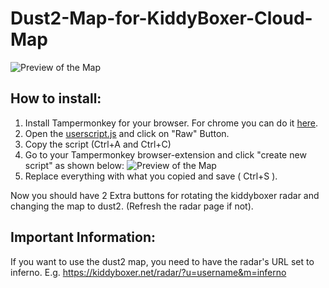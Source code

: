 # Dust2-Map-for-KiddyBoxer-Cloud-Map

![Preview of the Map](https://github.com/t0gepi/Dust2-Map-for-KiddyBoxer-Cloud-Map/blob/main/preview.png)

## How to install:

1. Install Tampermonkey for your browser. For chrome you can do it [here](https://chrome.google.com/webstore/detail/tampermonkey/dhdgffkkebhmkfjojejmpbldmpobfkfo).
2. Open the [userscript.js](https://github.com/t0gepi/Dust2-Map-for-KiddyBoxer-Cloud-Map/blob/main/userscript.js) and click on "Raw" Button.
3. Copy the script (Ctrl+A and Ctrl+C)
4. Go to your Tampermonkey browser-extension and click "create new script" as shown below:
![Preview of the Map](https://github.com/t0gepi/Dust2-Map-for-KiddyBoxer-Cloud-Map/blob/main/guide1.png)
5. Replace everything with what you copied and save ( Ctrl+S ).

Now you should have 2 Extra buttons for rotating the kiddyboxer radar and changing the map to dust2. (Refresh the radar page if not).

## Important Information:

If you want to use the dust2 map, you need to have the radar's URL set to inferno.
E.g. https://kiddyboxer.net/radar/?u=username&m=inferno

